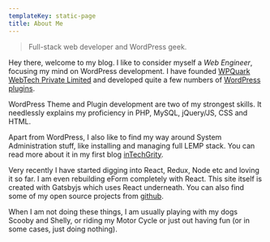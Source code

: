 ```yaml
---
templateKey: static-page
title: About Me
---
```

> Full-stack web developer and WordPress geek.

Hey there, welcome to my blog. I like to consider myself a _Web Engineer_, focusing my mind on WordPress development. I have founded [WPQuark WebTech Private Limited](https://wpquark.com) and developed quite a few numbers of [WordPress plugins](#work).

WordPress Theme and Plugin development are two of my strongest skills. It needlessly explains my proficiency in PHP, MySQL, jQuery/JS, CSS and HTML.

Apart from WordPress, I also like to find my way around System Administration stuff, like installing and managing full LEMP stack. You can read more about it in my first blog [inTechGrity](https://intechgrity.com).

Very recently I have started digging into React, Redux, Node etc and loving it so far. I am even rebuilding eForm completely with React. This site itself is created with Gatsbyjs which uses React underneath. You can also find some of my open source projects from [github](https://github.com/swashata).

When I am not doing these things, I am usually playing with my dogs Scooby and Shelly, or riding my Motor Cycle or just out having fun (or in some cases, just doing nothing).
